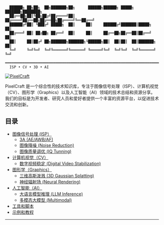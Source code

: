 


```plaintext
  ██████╗ ██╗██╗  ██╗███████╗██╗      ██████╗██████╗ █████╗ ███████╗████████╗
  ██╔══██╗██║╚██╗██╔╝██╔════╝██║     ██╔════╝██╔══██╗██╔══██╗██╔════╝╚══██╔══╝
  ██████╔╝██║ ╚███╔╝ █████╗  ██║     ██║     ██████╔╝███████║█████╗     ██║   
  ██╔═══╝ ██║ ██╔██╗ ██╔══╝  ██║     ██║     ██╔══██╗██╔══██║██╔══╝     ██║   
  ██║     ██║██╔╝ ██╗███████╗███████╗╚██████╗██║  ██║██║  ██║███████╗   ██║   
  ╚═╝     ╚═╝╚═╝  ╚═╝╚══════╝╚══════╝ ╚═════╝╚═╝  ╚═╝╚═╝  ╚═╝╚══════╝   ╚═╝   
  ━━━━━━━━━━━━━━━━━━━━━━━━━━━━━━━━━━━━━━━━━━━━━━━━━━━━━━━━━━━━━━━━━━━━━━━━━━━
  ISP • CV • 3D • AI
```
[![PixelCraft](tools/PixelCraft.gif)](https://github.com/zongwave/pixelcraft/blob/main/tools/PixelCraft.gif)

PixelCraft 是一个综合性的技术知识库，专注于图像信号处理（ISP）、计算机视觉（CV）、图形学（Graphics）以及人工智能（AI）领域的技术总结和资源分享。我们的目标是为开发者、研究人员和爱好者提供一个丰富的资源平台，以促进技术交流和创新。

## 目录

- [图像信号处理 (ISP）](isp/README.md)
  - [3A (AE/AWB/AF)](isp/3a/README.md)
  - [图像降噪 (Noise Reduction)](isp/nr/README.md)
  - [图像质量调优 (IQ Tunning)](isp/iq/README.md)
- [计算机视觉（CV）](cv/README.md)
  - [数字视频稳定 (Digital Video Stabilization)](cv/dvs_gyro.md)
- [图形学（Graphics）](graphics/README.md)
  - [三维高斯泼溅 (3D Gaussian Splatting)](graphics/3dgs/README.md)
  - [神经辐射场 (Neural Rendering)](graphics/nerf/README.md)
- [人工智能（AI）](ai/README.md)
  - [大语言模型推理 (LLM Inference)](ai/llm/README.md)
  - [多模态大模型 (Multimodal)](ai/multimodal/README.md)
- [工具和脚本](tools/README.md)
- [示例和教程](examples/README.md)


---

